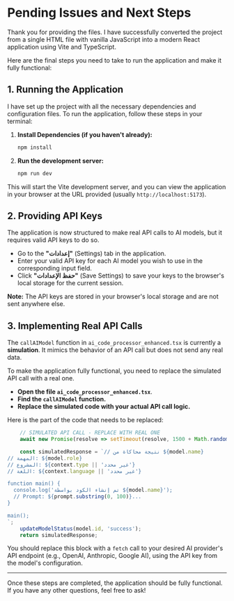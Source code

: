 # Pending Issues and Next Steps

Thank you for providing the files. I have successfully converted the project from a single HTML file with vanilla JavaScript into a modern React application using Vite and TypeScript.

Here are the final steps you need to take to run the application and make it fully functional:

## 1. Running the Application

I have set up the project with all the necessary dependencies and configuration files. To run the application, follow these steps in your terminal:

1.  **Install Dependencies (if you haven't already):**
    ```bash
    npm install
    ```

2.  **Run the development server:**
    ```bash
    npm run dev
    ```

This will start the Vite development server, and you can view the application in your browser at the URL provided (usually `http://localhost:5173`).

## 2. Providing API Keys

The application is now structured to make real API calls to AI models, but it requires valid API keys to do so.

-   Go to the **"إعدادات"** (Settings) tab in the application.
-   Enter your valid API key for each AI model you wish to use in the corresponding input field.
-   Click **"حفظ الإعدادات"** (Save Settings) to save your keys to the browser's local storage for the current session.

**Note:** The API keys are stored in your browser's local storage and are not sent anywhere else.

## 3. Implementing Real API Calls

The `callAIModel` function in `ai_code_processor_enhanced.tsx` is currently a **simulation**. It mimics the behavior of an API call but does not send any real data.

To make the application fully functional, you need to replace the simulated API call with a real one.

-   **Open the file `ai_code_processor_enhanced.tsx`**.
-   **Find the `callAIModel` function.**
-   **Replace the simulated code with your actual API call logic.**

Here is the part of the code that needs to be replaced:

```javascript
    // SIMULATED API CALL - REPLACE WITH REAL ONE
    await new Promise(resolve => setTimeout(resolve, 1500 + Math.random() * 2000));

    const simulatedResponse = `// نتيجة محاكاة من ${model.name}
// المهمة: ${model.role}
// المشروع: ${context.type || 'غير محدد'}
// اللغة: ${context.language || 'غير محدد'}

function main() {
  console.log('تم إنشاء الكود بواسطة ${model.name}');
  // Prompt: ${prompt.substring(0, 100)}...
}

main();
`;
    updateModelStatus(model.id, 'success');
    return simulatedResponse;
```

You should replace this block with a `fetch` call to your desired AI provider's API endpoint (e.g., OpenAI, Anthropic, Google AI), using the API key from the model's configuration.

---

Once these steps are completed, the application should be fully functional. If you have any other questions, feel free to ask!
